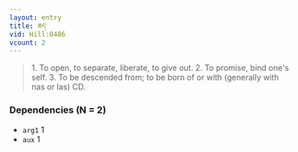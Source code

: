 ```yaml
---
layout: entry
title: ཆད་
vid: Hill:0486
vcount: 2
---
```

> 1\. To open, to separate, liberate, to give out\. 2\. To promise, bind one's self\. 3\. To be descended from; to be born of or with (generally with nas or las) CD\.


### Dependencies (N = 2)
* `arg1` 1
* `aux` 1
